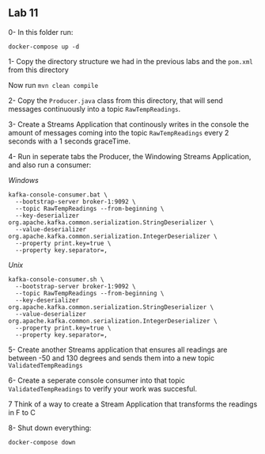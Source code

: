 ## Lab 11

0- In this folder run:

```
docker-compose up -d
```

1- Copy the directory structure we had in the previous labs and the `pom.xml` from this directory

Now run `mvn clean compile`

2- Copy the `Producer.java` class from this directory, that will send messages continuously into a topic `RawTempReadings`.

3- Create a Streams Application that continously writes in the console the amount of messages coming into the topic `RawTempReadings` every 2 seconds with a 1 seconds graceTime.

4- Run in seperate tabs the Producer, the Windowing Streams Application, and also run a consumer:

*Windows*

```
kafka-console-consumer.bat \
  --bootstrap-server broker-1:9092 \
  --topic RawTempReadings --from-beginning \
  --key-deserializer org.apache.kafka.common.serialization.StringDeserializer \
  --value-deserializer org.apache.kafka.common.serialization.IntegerDeserializer \
  --property print.key=true \
  --property key.separator=,
```

*Unix*

```
kafka-console-consumer.sh \
  --bootstrap-server broker-1:9092 \
  --topic RawTempReadings --from-beginning \
  --key-deserializer org.apache.kafka.common.serialization.StringDeserializer \
  --value-deserializer org.apache.kafka.common.serialization.IntegerDeserializer \
  --property print.key=true \
  --property key.separator=,
```

5- Create another Streams application that ensures all readings are between -50 and 130 degrees and sends them into a new topic `ValidatedTempReadings`

6- Create a seperate console consumer into that topic `ValidatedTempReadings` to verify your work was succesful.

7 Think of a way to create a Stream Application that transforms the readings in F to C

8- Shut down everything:

```
docker-compose down
```

